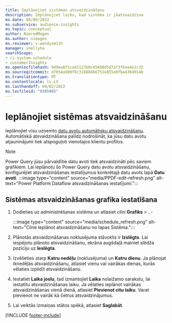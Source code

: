 ```yaml
---
title: Ieplānojiet sistēmas atsvaidzināšanu
description: Ieplānojiet laiku, kad sistēma ir jāatsvaidzina
ms.date: 08/09/2022
ms.subservice: audience-insights
ms.topic: conceptual
author: NimrodMagen
ms.author: nimagen
ms.reviewer: v-wendysmith
manager: shellyha
searchScope:
- ci-system-schedule
- customerInsights
ms.openlocfilehash: 949ea071ca41127b0c45488d5d7af3f6aa4e1c35
ms.sourcegitcommit: d7054a900f8c316804b6751e855e0fba4364914b
ms.translationtype: MT
ms.contentlocale: lv-LV
ms.lasthandoff: 09/02/2022
ms.locfileid: "9395965"
---
```

# <a name="schedule-system-refresh"></a>Ieplānojiet sistēmas atsvaidzināšanu

Ieplānojiet visu uzņemto [datu avotu automātisku atsvaidzināšanu](data-sources.md). Automātiskā atsvaidzināšana palīdz nodrošināt, ka jūsu datu avotu atjauninājumi tiek atspoguļoti vienotajos klientu profilos.

> [!NOTE]
> Power Query jūsu pārvaldītie datu avoti tiek atsvaidzināti pēc saviem grafikiem. Lai ieplānotu šo Power Query datu avotu atsvaidzināšanu, konfigurējiet atsvaidzināšanas iestatījumus konkrētajā datu avots lapā **Datu avoti**.
> :::image type="content" source="media/PPDF-edit-refresh.png" alt-text="Power Platform Dataflow atsvaidzināšanas iestatījumi.":::

## <a name="set-system-refresh-schedule"></a>Sistēmas atsvaidzināšanas grafika iestatīšana

1. Dodieties uz administrēšanas sistēma un atlasiet cilni **Grafiks** > **.** **·**

   :::image type="content" source="media/schedule_refresh.png" alt-text="Cilne Ieplānot atsvaidzināšanu no lapas Sistēma.":::

1. Plānotās atsvaidzināšanas noklusējuma stāvoklis ir **Izslēgts**. Lai iespējotu plānoto atsvaidzināšanu, ekrāna augšdaļā mainiet slēdža pozīciju uz **Ieslēgta**.

1. Izvēlieties starp **Katru nedēļu** (noklusējuma) un **Katru dienu**. Ja plānojat iknedēļas atsvaidzināšanu, atlasiet vienu vai vairākas dienas, kurās vēlaties izpildīt atsvaidzināšanu.

1. Iestatiet **Laika joslu**, tad izmantojiet **Laika** nolaižamo sarakstu, lai iestatītu atsvaidzināšanas laiku. Ja vēlaties ieplānot vairākas atsvaidzināšanas vienā dienā, atlasiet **Pievienot citu laiku**. Varat pievienot ne vairāk kā četrus atsvaidzinājumus.

1. Lai veiktās izmaiņas stātos spēkā, atlasiet **Saglabāt**.

[!INCLUDE [footer-include](includes/footer-banner.md)]
